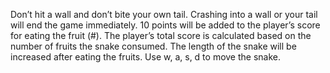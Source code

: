 Don’t hit a wall and don’t bite your own tail.
Crashing into a wall or your tail will end the game immediately.
10 points will be added to the player’s score for eating the fruit (#).
The player’s total score is calculated based on the number of fruits the snake consumed.
The length of the snake will be increased after eating the fruits.
Use w, a, s, d to move the snake.
